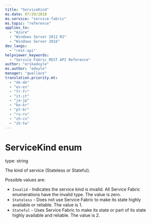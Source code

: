 ```yaml
---
title: "ServiceKind"
ms.date: 07/20/2018
ms.service: "service-fabric"
ms.topic: "reference"
applies_to: 
  - "Azure"
  - "Windows Server 2012 R2"
  - "Windows Server 2016"
dev_langs: 
  - "rest-api"
helpviewer_keywords: 
  - "Service Fabric REST API Reference"
author: "erikadoyle"
ms.author: "edoyle"
manager: "gwallace"
translation.priority.mt: 
  - "de-de"
  - "es-es"
  - "fr-fr"
  - "it-it"
  - "ja-jp"
  - "ko-kr"
  - "pt-br"
  - "ru-ru"
  - "zh-cn"
  - "zh-tw"
---
```

# ServiceKind enum

type: string

The kind of service (Stateless or Stateful).

Possible values are: 

  - `Invalid` - Indicates the service kind is invalid. All Service Fabric enumerations have the invalid type. The value is zero.
  - `Stateless` - Does not use Service Fabric to make its state highly available or reliable. The value is 1.
  - `Stateful` - Uses Service Fabric to make its state or part of its state highly available and reliable. The value is 2.

